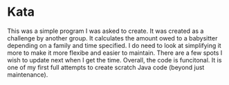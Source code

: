 # Kata
This was a simple program I was asked to create. It was created as a challenge by another group. It calculates the amount owed to a babysitter depending on a family and time specified. I do need to look at simplifying it more to make it more flexibe and easier to maintain. There are a few spots I wish to update next when I get the time. Overall, the code is funcitonal. It is one of my first full attempts to create scratch Java code (beyond just maintenance).


